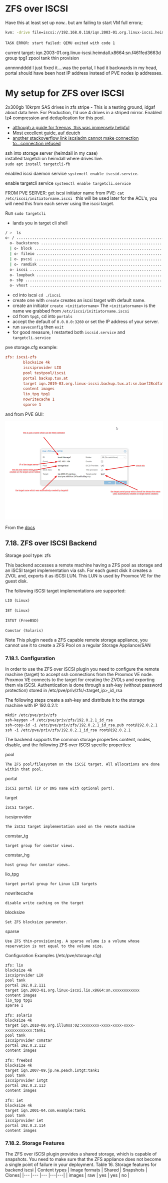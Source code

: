 # ZFS over ISCSI

Have this at least set up now.. but am failing to start VM full errora; 
```bash
kvm: -drive file=iscsi://192.168.0.118/iqn.2003-01.org.linux-iscsi.heimdall.x8664:sn.f461fed3663d/0,if=none,id=drive-scsi0,format=raw,cache=none,aio=io_uring,detect-zeroes=on: iSCSI: Failed to connect to LUN : iscsi_service failed with : iscsi_service_reconnect_if_loggedin. Can not reconnect right now.

TASK ERROR: start failed: QEMU exited with code 1
```
current target: iqn.2003-01.org.linux-iscsi.heimdall.x8664:sn.f461fed3663d
group tpg1
zpool tank
thin provision

annnnndddd I just fixed it....was the portal, I had it backwards in my head, portal should have been host IP address instead of PVE nodes ip addresses. 

# My setup for ZFS over ISCSI

2x300gb 10krpm SAS drives in zfs stripe - This is a testing ground, idgaf about data here. For Production, I'd use 4 drives in a striped mirror. Enabled lz4 compression and deduplication for this pool.

- [although a guide for freenas, this was immensely helpful](https://forum.proxmox.com/threads/iscsi-failed-to-connect-to-lun-iscsi_service-failed.82179/)
- [Most excellent guide, auf deutch](https://deepdoc.at/dokuwiki/doku.php?id=virtualisierung:proxmox_kvm_und_lxc:proxmox_debian_als_zfs-over-iscsi_server_verwenden)
- [another stackoverflow link iscsiadm cannot make connection to...connection refused](https://stackoverflow.com/questions/42096147/iscsiadm-cannot-make-connection-to-connection-refused)

ssh into storage server (heimdall in my case)  
installed targetcli on heimdall where drives live.  
`sudo apt install targetcli-fb`

enabled iscsi daemon service `systemctl enable iscsid.service`. 

enable targetcli service `systemctl enable targetcli.service`

FROM PVE SERVER: get iscsi initiator name from PVE: `cat /etc/iscsi/initiatorname.iscsi ` this will be used later for the ACL's, you will need this from each server using the iscsi target. 

Run `sudo targetcli`
- lands you in target cli shell
```bash
/ >  ls
o- / .....................................................................................................  [ ... ] 
  o- backstores ..........................................................................................  [ ... ] 
  | o- block ..............................................................................  [ Storage Objects:  0 ] 
  | o- fileio .............................................................................  [ Storage Objects:  0 ] 
  | o- pscsi ..............................................................................  [ Storage Objects:  0 ] 
  | o- ramdisk ............................................................................  [ Storage Objects:  0 ] 
  o- iscsi ........................................................................................  [ Targets:  0 ] 
  o- loopback .....................................................................................  [ Targets:  0 ] 
  o- sbp ..........................................................................................  [ Targets:  0 ] 
  o- vhost ........................................................................................  [ Targets:  0 ] 
  ```

- cd into iscsi `cd ./iscsi`
- create one with `create` creates an iscsi target with default name. 
- create an initiator `create <initiatorname>` The `<initiatorname>` is the name we grabbed from `/etc/iscsi/initiatorname.iscsi`
- cd from `tpg1`, cd into `portals`
- accept the default of `0.0.0.0:3260` or set the IP address of your server. 
- run `saveconfig` then `exit`
- for good measure, I restarted both `iscsid.service` and `targetcli.service`

pve storage.cfg example: 
```cfg
zfs: iscsi-zfs
        blocksize 4k
        iscsiprovider LIO
        pool testpool/iscsi
        portal backup.tux.at
        target iqn.2019-03.org.linux-iscsi.backup.tux.at:sn.baef28cdfaff
        content images
        lio_tpg tpg1
        nowritecache 1
        sparse 1 
```

and from PVE GUI:  

![zfsOverISCSIimage](../iscsi-over-zfs.png)

From the [docs](https://pve.proxmox.com/pve-docs/pve-admin-guide.html#storage_zfs)
## 7.18. ZFS over ISCSI Backend

Storage pool type: zfs

This backend accesses a remote machine having a ZFS pool as storage and an iSCSI target implementation via ssh. For each guest disk it creates a ZVOL and, exports it as iSCSI LUN. This LUN is used by Proxmox VE for the guest disk.

The following iSCSI target implementations are supported:

    LIO (Linux)

    IET (Linux)

    ISTGT (FreeBSD)

    Comstar (Solaris)

Note 	This plugin needs a ZFS capable remote storage appliance, you cannot use it to create a ZFS Pool on a regular Storage Appliance/SAN
### 7.18.1. Configuration

In order to use the ZFS over iSCSI plugin you need to configure the remote machine (target) to accept ssh connections from the Proxmox VE node. Proxmox VE connects to the target for creating the ZVOLs and exporting them via iSCSI. Authentication is done through a ssh-key (without password protection) stored in /etc/pve/priv/zfs/<target_ip>_id_rsa

The following steps create a ssh-key and distribute it to the storage machine with IP 192.0.2.1:

    mkdir /etc/pve/priv/zfs
    ssh-keygen -f /etc/pve/priv/zfs/192.0.2.1_id_rsa
    ssh-copy-id -i /etc/pve/priv/zfs/192.0.2.1_id_rsa.pub root@192.0.2.1
    ssh -i /etc/pve/priv/zfs/192.0.2.1_id_rsa root@192.0.2.1

The backend supports the common storage properties content, nodes, disable, and the following ZFS over ISCSI specific properties:

pool

    The ZFS pool/filesystem on the iSCSI target. All allocations are done within that pool.
portal

    iSCSI portal (IP or DNS name with optional port).
target

    iSCSI target.
iscsiprovider

    The iSCSI target implementation used on the remote machine
comstar_tg

    target group for comstar views.
comstar_hg

    host group for comstar views.
lio_tpg

    target portal group for Linux LIO targets
nowritecache

    disable write caching on the target
blocksize

    Set ZFS blocksize parameter.
sparse

    Use ZFS thin-provisioning. A sparse volume is a volume whose reservation is not equal to the volume size.

Configuration Examples (/etc/pve/storage.cfg)

    zfs: lio
    blocksize 4k
    iscsiprovider LIO
    pool tank
    portal 192.0.2.111
    target iqn.2003-01.org.linux-iscsi.lio.x8664:sn.xxxxxxxxxxxx
    content images
    lio_tpg tpg1
    sparse 1

    zfs: solaris
    blocksize 4k
    target iqn.2010-08.org.illumos:02:xxxxxxxx-xxxx-xxxx-xxxx-xxxxxxxxxxxx:tank1
    pool tank
    iscsiprovider comstar
    portal 192.0.2.112
    content images

    zfs: freebsd
    blocksize 4k
    target iqn.2007-09.jp.ne.peach.istgt:tank1
    pool tank
    iscsiprovider istgt
    portal 192.0.2.113
    content images

    zfs: iet
    blocksize 4k
    target iqn.2001-04.com.example:tank1
    pool tank
    iscsiprovider iet
    portal 192.0.2.114
    content images

### 7.18.2. Storage Features

The ZFS over iSCSI plugin provides a shared storage, which is capable of snapshots. You need to make sure that the ZFS appliance does not become a single point of failure in your deployment.
Table 16. Storage features for backend iscsi 
| Content types 	| Image formats 	| Shared 	| Snapshots 	| Clones|
|--- |--- |--- |---|---|
| images | raw | yes | yes | no | 